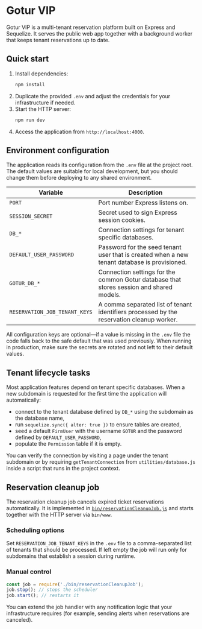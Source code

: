 # Gotur VIP

Gotur VIP is a multi-tenant reservation platform built on Express and Sequelize.
It serves the public web app together with a background worker that keeps tenant
reservations up to date.

## Quick start

1. Install dependencies:
   ```bash
   npm install
   ```
2. Duplicate the provided `.env` and adjust the credentials for your
   infrastructure if needed.
3. Start the HTTP server:
   ```bash
   npm run dev
   ```
4. Access the application from `http://localhost:4000`.

## Environment configuration

The application reads its configuration from the `.env` file at the project
root. The default values are suitable for local development, but you should
change them before deploying to any shared environment.

| Variable | Description |
| --- | --- |
| `PORT` | Port number Express listens on. |
| `SESSION_SECRET` | Secret used to sign Express session cookies. |
| `DB_*` | Connection settings for tenant specific databases. |
| `DEFAULT_USER_PASSWORD` | Password for the seed tenant user that is created when a new tenant database is provisioned. |
| `GOTUR_DB_*` | Connection settings for the common Gotur database that stores session and shared models. |
| `RESERVATION_JOB_TENANT_KEYS` | A comma separated list of tenant identifiers processed by the reservation cleanup worker. |

All configuration keys are optional—if a value is missing in the `.env` file the
code falls back to the safe default that was used previously. When running in
production, make sure the secrets are rotated and not left to their default
values.

## Tenant lifecycle tasks

Most application features depend on tenant specific databases. When a new
subdomain is requested for the first time the application will automatically:

- connect to the tenant database defined by `DB_*` using the subdomain as the
  database name,
- run `sequelize.sync({ alter: true })` to ensure tables are created,
- seed a default `FirmUser` with the username `GOTUR` and the password defined
  by `DEFAULT_USER_PASSWORD`,
- populate the `Permission` table if it is empty.

You can verify the connection by visiting a page under the tenant subdomain or
by requiring `getTenantConnection` from `utilities/database.js` inside a script
that runs in the project context.

## Reservation cleanup job

The reservation cleanup job cancels expired ticket reservations automatically.
It is implemented in [`bin/reservationCleanupJob.js`](bin/reservationCleanupJob.js)
and starts together with the HTTP server via `bin/www`.

### Scheduling options

Set `RESERVATION_JOB_TENANT_KEYS` in the `.env` file to a comma-separated list
of tenants that should be processed. If left empty the job will run only for
subdomains that establish a session during runtime.

### Manual control

```javascript
const job = require('./bin/reservationCleanupJob');
job.stop(); // stops the scheduler
job.start(); // restarts it
```

You can extend the job handler with any notification logic that your
infrastructure requires (for example, sending alerts when reservations are
canceled).
